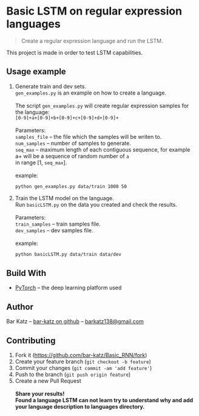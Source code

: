 # Basic LSTM on regular expression languages
> Create a regular expression language and run the LSTM.

This project is made in order to test LSTM capabilities.

## Usage example

1. Generate train and dev sets.<br> `gen_examples.py` is an example on how to create a language.<br><br>
The script `gen_examples.py` will create regular expression samples for the language:<br>
`[0-9]+a+[0-9]+b+[0-9]+c+[0-9]+d+[0-9]+`<br><br>
Parameters:<br>
`samples_file` – the file which the samples will be writen to.<br>
`num_samples` – number of samples to generate.<br>
`seq_max` – maximum length of each contiguous sequence, for example a+ will be a sequence of random number of `a`<br>in range [1, `seq_max`].<br><br>example:
    ```sh
    python gen_examples.py data/train 1000 50
    ```
2. Train the LSTM model on the language.<br>
Run `basicLSTM.py` on the data you created and check the results.<br><br>
Parameters:<br>
`train_samples` – train samples file.<br>
`dev_samples` – dev samples file.<br><br>
example:
    ```sh
    python basicLSTM.py data/train data/dev
    ```
## Build With
* [PyTorch](https://pytorch.org/docs/stable/index.html) – the deep learning platform used


## Author

Bar Katz – [bar-katz on github](https://github.com/bar-katz) – barkatz138@gmail.com

## Contributing

1. Fork it (<https://github.com/bar-katz/Basic_RNN/fork>)
2. Create your feature branch (`git checkout -b feature`)
3. Commit your changes (`git commit -am 'add feature'`)
4. Push to the branch (`git push origin feature`)
5. Create a new Pull Request
<br><br>
<b>Share your results!</b><br>
<b>Found a language LSTM can not learn try to understand why and add your language description to languages directory.</b>
